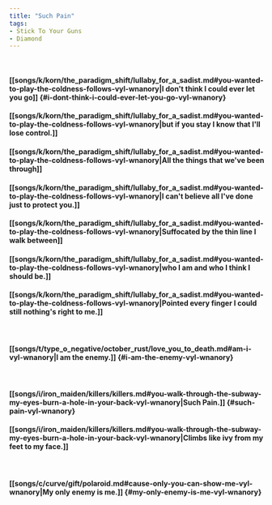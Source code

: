 ```yaml
---
title: "Such Pain"
tags:
- Stick To Your Guns
- Diamond
---
```

&nbsp;
#### [[songs/k/korn/the_paradigm_shift/lullaby_for_a_sadist.md#you-wanted-to-play-the-coldness-follows-vyl-wnanory|I don't think I could ever let you go]] {#i-dont-think-i-could-ever-let-you-go-vyl-wnanory}
#### [[songs/k/korn/the_paradigm_shift/lullaby_for_a_sadist.md#you-wanted-to-play-the-coldness-follows-vyl-wnanory|but if you stay I know that I'll lose control.]]
#### [[songs/k/korn/the_paradigm_shift/lullaby_for_a_sadist.md#you-wanted-to-play-the-coldness-follows-vyl-wnanory|All the things that we've been through]]
#### [[songs/k/korn/the_paradigm_shift/lullaby_for_a_sadist.md#you-wanted-to-play-the-coldness-follows-vyl-wnanory|I can't believe all I've done just to protect you.]]
#### [[songs/k/korn/the_paradigm_shift/lullaby_for_a_sadist.md#you-wanted-to-play-the-coldness-follows-vyl-wnanory|Suffocated by the thin line I walk between]]
#### [[songs/k/korn/the_paradigm_shift/lullaby_for_a_sadist.md#you-wanted-to-play-the-coldness-follows-vyl-wnanory|who I am and who I think I should be.]]
#### [[songs/k/korn/the_paradigm_shift/lullaby_for_a_sadist.md#you-wanted-to-play-the-coldness-follows-vyl-wnanory|Pointed every finger I could still nothing's right to me.]]
&nbsp;
#### [[songs/t/type_o_negative/october_rust/love_you_to_death.md#am-i-vyl-wnanory|I am the enemy.]] {#i-am-the-enemy-vyl-wnanory}
&nbsp;
#### [[songs/i/iron_maiden/killers/killers.md#you-walk-through-the-subway-my-eyes-burn-a-hole-in-your-back-vyl-wnanory|Such Pain.]] {#such-pain-vyl-wnanory}
#### [[songs/i/iron_maiden/killers/killers.md#you-walk-through-the-subway-my-eyes-burn-a-hole-in-your-back-vyl-wnanory|Climbs like ivy from my feet to my face.]]
&nbsp;
#### [[songs/c/curve/gift/polaroid.md#cause-only-you-can-show-me-vyl-wnanory|My only enemy is me.]] {#my-only-enemy-is-me-vyl-wnanory}
